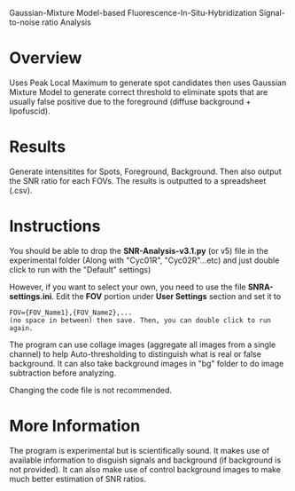 Gaussian-Mixture Model-based Fluorescence-In-Situ-Hybridization Signal-to-noise ratio Analysis

# Overview

Uses Peak Local Maximum to generate spot candidates then uses Gaussian Mixture Model to generate correct threshold to eliminate spots that are usually false positive due to the foreground (diffuse background + lipofuscid).

# Results
Generate intensitites for Spots, Foreground, Background. Then also output the SNR ratio for each FOVs. The results is outputted to a spreadsheet (.csv).

# Instructions
You should be able to drop the **SNR-Analysis-v3.1.py** (or v5) file in the experimental folder (Along with "Cyc01R", "Cyc02R"...etc) and just double click to run with the "Default" settings)

However, if you want to select your own, you need to use the file **SNRA-settings.ini**. Edit the **FOV** portion under **User Settings** section and set it to 
```
FOV={FOV_Name1},{FOV_Name2},...
(no space in between) then save. Then, you can double click to run again.
```
The program can use collage images (aggregate all images from a single channel) to help Auto-thresholding to distinguish what is real or false background. It can also take background images in "bg" folder to do image subtraction before analyzing.

Changing the code file is not recommended.

# More Information

The program is experimental but is scientifically sound. It makes use of available information to disguish signals and background (if background is not provided). It can also make use of control background images to make much better estimation of SNR ratios.

